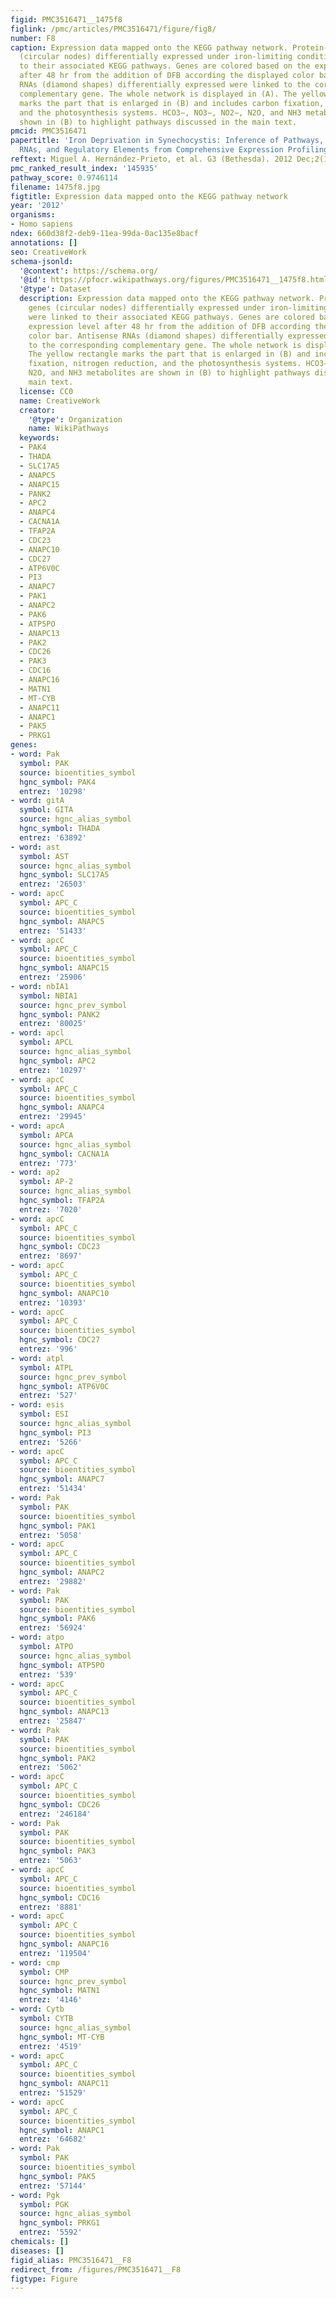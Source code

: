 ```yaml
---
figid: PMC3516471__1475f8
figlink: /pmc/articles/PMC3516471/figure/fig8/
number: F8
caption: Expression data mapped onto the KEGG pathway network. Protein-coding genes
  (circular nodes) differentially expressed under iron-limiting conditions were linked
  to their associated KEGG pathways. Genes are colored based on the expression level
  after 48 hr from the addition of DFB according the displayed color bar. Antisense
  RNAs (diamond shapes) differentially expressed were linked to the corresponding
  complementary gene. The whole network is displayed in (A). The yellow rectangle
  marks the part that is enlarged in (B) and includes carbon fixation, nitrogen reduction,
  and the photosynthesis systems. HCO3−, NO3−, NO2−, N2O, and NH3 metabolites are
  shown in (B) to highlight pathways discussed in the main text.
pmcid: PMC3516471
papertitle: 'Iron Deprivation in Synechocystis: Inference of Pathways, Non-coding
  RNAs, and Regulatory Elements from Comprehensive Expression Profiling.'
reftext: Miguel A. Hernández-Prieto, et al. G3 (Bethesda). 2012 Dec;2(12):1475-1495.
pmc_ranked_result_index: '145935'
pathway_score: 0.9746114
filename: 1475f8.jpg
figtitle: Expression data mapped onto the KEGG pathway network
year: '2012'
organisms:
- Homo sapiens
ndex: 660d38f2-deb9-11ea-99da-0ac135e8bacf
annotations: []
seo: CreativeWork
schema-jsonld:
  '@context': https://schema.org/
  '@id': https://pfocr.wikipathways.org/figures/PMC3516471__1475f8.html
  '@type': Dataset
  description: Expression data mapped onto the KEGG pathway network. Protein-coding
    genes (circular nodes) differentially expressed under iron-limiting conditions
    were linked to their associated KEGG pathways. Genes are colored based on the
    expression level after 48 hr from the addition of DFB according the displayed
    color bar. Antisense RNAs (diamond shapes) differentially expressed were linked
    to the corresponding complementary gene. The whole network is displayed in (A).
    The yellow rectangle marks the part that is enlarged in (B) and includes carbon
    fixation, nitrogen reduction, and the photosynthesis systems. HCO3−, NO3−, NO2−,
    N2O, and NH3 metabolites are shown in (B) to highlight pathways discussed in the
    main text.
  license: CC0
  name: CreativeWork
  creator:
    '@type': Organization
    name: WikiPathways
  keywords:
  - PAK4
  - THADA
  - SLC17A5
  - ANAPC5
  - ANAPC15
  - PANK2
  - APC2
  - ANAPC4
  - CACNA1A
  - TFAP2A
  - CDC23
  - ANAPC10
  - CDC27
  - ATP6V0C
  - PI3
  - ANAPC7
  - PAK1
  - ANAPC2
  - PAK6
  - ATP5PO
  - ANAPC13
  - PAK2
  - CDC26
  - PAK3
  - CDC16
  - ANAPC16
  - MATN1
  - MT-CYB
  - ANAPC11
  - ANAPC1
  - PAK5
  - PRKG1
genes:
- word: Pak
  symbol: PAK
  source: bioentities_symbol
  hgnc_symbol: PAK4
  entrez: '10298'
- word: gitA
  symbol: GITA
  source: hgnc_alias_symbol
  hgnc_symbol: THADA
  entrez: '63892'
- word: ast
  symbol: AST
  source: hgnc_alias_symbol
  hgnc_symbol: SLC17A5
  entrez: '26503'
- word: apcC
  symbol: APC_C
  source: bioentities_symbol
  hgnc_symbol: ANAPC5
  entrez: '51433'
- word: apcC
  symbol: APC_C
  source: bioentities_symbol
  hgnc_symbol: ANAPC15
  entrez: '25906'
- word: nbIA1
  symbol: NBIA1
  source: hgnc_prev_symbol
  hgnc_symbol: PANK2
  entrez: '80025'
- word: apcl
  symbol: APCL
  source: hgnc_alias_symbol
  hgnc_symbol: APC2
  entrez: '10297'
- word: apcC
  symbol: APC_C
  source: bioentities_symbol
  hgnc_symbol: ANAPC4
  entrez: '29945'
- word: apcA
  symbol: APCA
  source: hgnc_alias_symbol
  hgnc_symbol: CACNA1A
  entrez: '773'
- word: ap2
  symbol: AP-2
  source: hgnc_alias_symbol
  hgnc_symbol: TFAP2A
  entrez: '7020'
- word: apcC
  symbol: APC_C
  source: bioentities_symbol
  hgnc_symbol: CDC23
  entrez: '8697'
- word: apcC
  symbol: APC_C
  source: bioentities_symbol
  hgnc_symbol: ANAPC10
  entrez: '10393'
- word: apcC
  symbol: APC_C
  source: bioentities_symbol
  hgnc_symbol: CDC27
  entrez: '996'
- word: atpl
  symbol: ATPL
  source: hgnc_prev_symbol
  hgnc_symbol: ATP6V0C
  entrez: '527'
- word: esis
  symbol: ESI
  source: hgnc_alias_symbol
  hgnc_symbol: PI3
  entrez: '5266'
- word: apcC
  symbol: APC_C
  source: bioentities_symbol
  hgnc_symbol: ANAPC7
  entrez: '51434'
- word: Pak
  symbol: PAK
  source: bioentities_symbol
  hgnc_symbol: PAK1
  entrez: '5058'
- word: apcC
  symbol: APC_C
  source: bioentities_symbol
  hgnc_symbol: ANAPC2
  entrez: '29882'
- word: Pak
  symbol: PAK
  source: bioentities_symbol
  hgnc_symbol: PAK6
  entrez: '56924'
- word: atpo
  symbol: ATPO
  source: hgnc_alias_symbol
  hgnc_symbol: ATP5PO
  entrez: '539'
- word: apcC
  symbol: APC_C
  source: bioentities_symbol
  hgnc_symbol: ANAPC13
  entrez: '25847'
- word: Pak
  symbol: PAK
  source: bioentities_symbol
  hgnc_symbol: PAK2
  entrez: '5062'
- word: apcC
  symbol: APC_C
  source: bioentities_symbol
  hgnc_symbol: CDC26
  entrez: '246184'
- word: Pak
  symbol: PAK
  source: bioentities_symbol
  hgnc_symbol: PAK3
  entrez: '5063'
- word: apcC
  symbol: APC_C
  source: bioentities_symbol
  hgnc_symbol: CDC16
  entrez: '8881'
- word: apcC
  symbol: APC_C
  source: bioentities_symbol
  hgnc_symbol: ANAPC16
  entrez: '119504'
- word: cmp
  symbol: CMP
  source: hgnc_prev_symbol
  hgnc_symbol: MATN1
  entrez: '4146'
- word: Cytb
  symbol: CYTB
  source: hgnc_alias_symbol
  hgnc_symbol: MT-CYB
  entrez: '4519'
- word: apcC
  symbol: APC_C
  source: bioentities_symbol
  hgnc_symbol: ANAPC11
  entrez: '51529'
- word: apcC
  symbol: APC_C
  source: bioentities_symbol
  hgnc_symbol: ANAPC1
  entrez: '64682'
- word: Pak
  symbol: PAK
  source: bioentities_symbol
  hgnc_symbol: PAK5
  entrez: '57144'
- word: Pgk
  symbol: PGK
  source: hgnc_alias_symbol
  hgnc_symbol: PRKG1
  entrez: '5592'
chemicals: []
diseases: []
figid_alias: PMC3516471__F8
redirect_from: /figures/PMC3516471__F8
figtype: Figure
---
```

